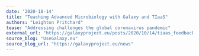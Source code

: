 ```yaml
---
date: '2020-10-14'
title: "Teaching Advanced Microbiology with Galaxy and TIaaS"
authors: "Leighton Pritchard"
tease: "Addressing challenges the global coronavirus pandemic"
external_url: "https://galaxyproject.eu/posts/2020/10/14/tiaas_feedback_Leighton/"
source_blog: "UseGalaxy.eu"
source_blog_url: "https://galaxyproject.eu/news"
---
```

